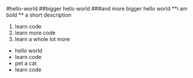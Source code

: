 #hello-world
##bigger hello world
###and more bigger hello world
**i am bold **
a short description
1. learn code
2. learn more code
3. learn a whole lot more

- hello world
- learn code
- pet a cat
- learn code
